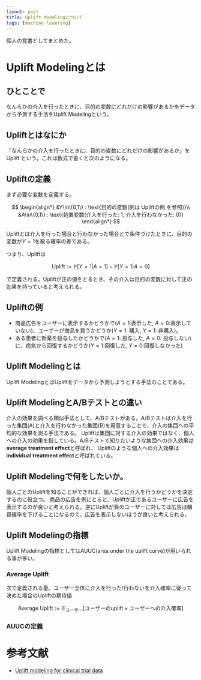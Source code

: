 ```yaml
---
layout: post
title: Uplift Modelingについて
tags: [machine-leanring]
---
```


個人の覚書としてまとめた。

# Uplift Modelingとは

## ひとことで

なんらかの介入を行ったときに、目的の変数にどれだけの影響があるかをデータから予測する手法をUplift Modelingという。

## Upliftとはなにか

「なんらかの介入を行ったときに、目的の変数にどれだけの影響があるか」をUplift という。これは数式で書くと次のようになる。

## Upliftの定義

まず必要な変数を定義する。

$$
\begin{align*}
&Y\in\{0,1\} : \text{目的の変数(例は Upliftの例 を参照)}\\
&A\in\{0,1\} : \text{処置変数(介入を行った: 1, 介入を行わなかった: 0)}
\end{align*}
$$

Upliftとは介入を行った場合と行わなかった場合とで条件づけたときに、目的の変数が$Y=1$を取る確率の差である。

つまり、$\mathrm{Uplift}$は

$$
\mathrm{Uplift} := \mathbb{P}[Y=1|A=1] - \mathbb{P}[Y=1|A=0]
$$

で定義される。Upliftが正の値をとるとき、その介入は目的の変数に対して正の効果を持っていると考えられる。


## Upliftの例

- 商品広告をユーザーに表示するかどうかで($A=1$:表示した, $A=0$:表示していない)、ユーザーが商品を買うかどうか($Y=1$: 購入, $Y=1$: 非購入)。
- ある患者に新薬を投与したかどうかで($A=1$: 投与した, $A=0$: 投与しない)に、病気から回復するかどうか($Y=1$:回復した, $Y=0$:回復しなかった)

## Uplift Modelingとは

Uplift ModelingとはUpliftをデータから予測しようとする手法のことである。

## Uplift ModelingとA/Bテストとの違い

介入の効果を調べる類似手法として、A/Bテストがある。A/Bテストは介入を行った集団(A)と介入を行わなかった集団(B)を用意することで、介入の集団への平均的な効果を測る手法である。
Upliftは集団に対する介入の効果ではなく、個人への介入の効果を指している。A/Bテストで知りたいような集団への介入効果は**average treatment effect**と呼ばれ、
Upliftのような個人への介入効果は**individual treatment effect**と呼ばれている。

## Uplift Modelingで何をしたいか。

個人ごとのUpliftを知ることができれば、個人ごとに介入を行うかどうかを決定するのに役立つ。
商品の広告を例にとると、Upliftが正であるユーザーに広告を表示するのが良いと考えられる。逆にUpliftが負のユーザーに対しては広告は購買確率を下げることになるので、広告を表示しないほうが良いと考えられる。

## Uplift Modelingの指標

Uplift Modelingの指標としてはAUUC(area under the uplift curve)が用いられる事が多い。

### Average Uplift

次で定義される量。ユーザー全体に介入を行った/行わないを介入確率に従って決めた場合のUpliftの期待値

$$
\text{Average Uplift} := \mathbb{E}_{\text{ユーザー}}[\text{ユーザーのuplift}\times\text{ユーザーへの介入確率}]
$$

### AUUCの定義


# 参考文献
- [Uplift modeling for clinical trial data](http://people.cs.pitt.edu/~milos/icml_clinicaldata_2012/Papers/Oral_Jaroszewitz_ICML_Clinical_2012.pdf)

